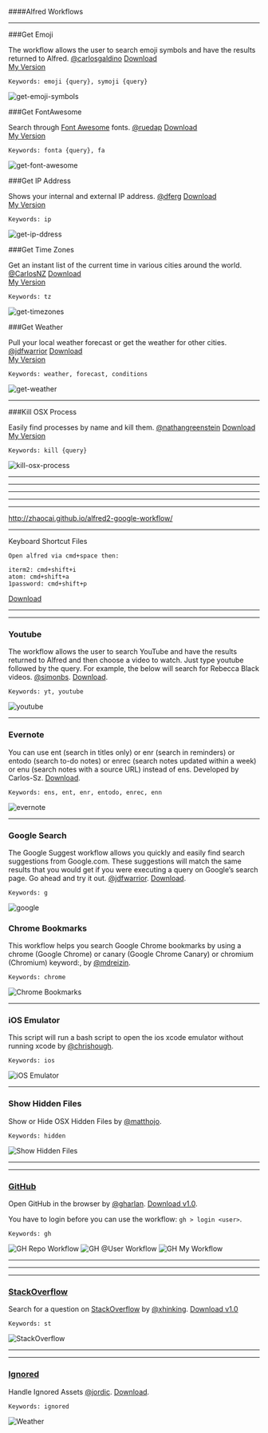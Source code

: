 ####Alfred Workflows
***
###Get Emoji

The workflow allows the user to search emoji symbols and have the results returned to Alfred. [@carlosgaldino](https://github.com/carlosgaldino/alfred-emoji-workflow) [Download](https://github.com/carlosgaldino/alfred-emoji-workflow)  
[My Version](https://github.com/chrishough/myconfigurations/raw/master/software/alfredapp/community/get-emoji-symbols.alfredworkflow)

```
Keywords: emoji {query}, symoji {query}
```

![get-emoji-symbols](https://github.com/chrishough/myconfigurations/raw/master/graphics/alfred-screenshots/get-emoji-symbols.png)

###Get FontAwesome 

Search through [Font Awesome](https://github.com/ruedap/alfred2-font-awesome-workflow) fonts. [@ruedap](https://github.com/ruedap/) [Download](http://fortawesome.github.io/Font-Awesome/)  
[My Version](https://github.com/chrishough/myconfigurations/raw/master/software/alfredapp/community/get-font-awesome.alfredworkflow)

```
Keywords: fonta {query}, fa
```

![get-font-awesome](https://github.com/chrishough/myconfigurations/raw/master/graphics/alfred-screenshots/get-font-awesome.png)

###Get IP Address

Shows your internal and external IP address. [@dferg](http://dferg.us/ip-address-workflow/) [Download](https://github.com/zenorocha/alfred-workflows/raw/master/ip-address/ip-address.alfredworkflow)  
[My Version](https://github.com/chrishough/myconfigurations/raw/master/software/alfredapp/community/get-ip-address.alfredworkflow)

```
Keywords: ip
```

![get-ip-ddress](https://github.com/chrishough/myconfigurations/raw/master/graphics/alfred-screenshots/get-ip-address.png)


###Get Time Zones

Get an instant list of the current time in various cities around the world. [@CarlosNZ](http://www.alfredforum.com/topic/491-timezones-a-world-clock-script-filter-updated-to-v161/) [Download](https://github.com/zenorocha/alfred-workflows/raw/master/time-zones/time-zones.alfredworkflow)  
[My Version](https://github.com/chrishough/myconfigurations/raw/master/software/alfredapp/community/get-timezones.alfredworkflow) 

```
Keywords: tz
```

![get-timezones](https://github.com/chrishough/myconfigurations/raw/master/graphics/alfred-screenshots/get-timezones.png)

###Get Weather

Pull your local weather forecast or get the weather for other cities. [@jdfwarrior](https://github.com/jdfwarrior/) [Download](http://dferg.us/weather-for-alfred-2/)  
[My Version](https://github.com/chrishough/myconfigurations/raw/master/software/alfredapp/community/get-weather.alfredworkflow) 

```
Keywords: weather, forecast, conditions
```

![get-weather](https://github.com/chrishough/myconfigurations/raw/master/graphics/alfred-screenshots/get-weather.png)

***

###Kill OSX Process

Easily find processes by name and kill them. [@nathangreenstein](https://github.com/nathangreenstein/alfred-process-killer) [Download ](https://github.com/zenorocha/alfred-workflows/raw/master/kill-process/kill-process.alfredworkflow)  
[My Version](https://github.com/chrishough/myconfigurations/raw/master/software/alfredapp/community/kill-osx-process.alfredworkflow) 

```
Keywords: kill {query}
```

![kill-osx-process](https://github.com/chrishough/myconfigurations/raw/master/alfredapp/Workflows/kill-process/kill-osx-process.png)

***






















***
***
***
***




http://zhaocai.github.io/alfred2-google-workflow/
****


Keyboard Shortcut Files

```
Open alfred via cmd+space then:

iterm2: cmd+shift+i
atom: cmd+shift+a
1password: cmd+shift+p

```
[Download](https://github.com/chrishough/myconfigurations/raw/master/alfredapp/Workflows/keyboard-shortcuts)

----



----

### Youtube

The workflow allows the user to search YouTube and have the results returned to Alfred and then choose a video to watch. Just type youtube followed by the query. For example, the below will search for Rebecca Black videos. [@simonbs](https://github.com/simonbs/alfred-youtube-workflow). [Download](http://www.alfredforum.com/topic/45-youtube-workflow/?hl=youtube). 

```
Keywords: yt, youtube
```

![youtube](https://github.com/chrishough/myconfigurations/raw/master/alfredapp/Workflows/youtube/YouTube.png)

----

### Evernote

You can use ent (search in titles only) or enr (search in reminders) or entodo (search to-do notes) or enrec (search notes updated within a week) or enu (search notes with a source URL) instead of ens. Developed by Carlos-Sz. [Download](http://www.alfredforum.com/topic/840-evernote-80-search-create-append-preview-set-reminders-all-within-alfred/). 

```
Keywords: ens, ent, enr, entodo, enrec, enn
```

![evernote](https://github.com/chrishough/myconfigurations/raw/master/alfredapp/Workflows/evernote/Evernote.png)

----

### Google Search

The Google Suggest workflow allows you quickly and easily find search suggestions from Google.com. These suggestions will match the same results that you would get if you were executing a query on Google’s search page. Go ahead and try it out. [@jdfwarrior](https://twitter.com/jdfwarrior/). [Download](http://dferg.us/google-suggest/). 

```
Keywords: g
```

![google](https://github.com/chrishough/myconfigurations/raw/master/alfredapp/Workflows/google-search/google-search.png)


### Chrome Bookmarks

This workflow helps you search Google Chrome bookmarks by using a chrome (Google Chrome) or canary (Google Chrome Canary) or chromium (Chromium) keyword:, by [@mdreizin](https://github.com/mdreizin/alfred-workflows/tree/master/chrome-bookmarks). 

```
Keywords: chrome
```

![Chrome Bookmarks](https://github.com/chrishough/myconfigurations/raw/master/alfredapp/Workflows/chrome-bookmarks/chrome-bookmarks.png)

----

### iOS Emulator

This script will run a bash script to open the ios xcode emulator without running xcode by [@chrishough](https://github.com/chrishough/).

```
Keywords: ios
```

![iOS Emulator](https://github.com/chrishough/myconfigurations/raw/master/alfredapp/Workflows/ios-emulator/ios-emulator.png)

----

### Show Hidden Files

Show or Hide OSX Hidden Files by [@matthojo](http://www.alfredforum.com/topic/1544-hide-show-hidden-files-and-cloudapp-upload/).

```
Keywords: hidden
```

![Show Hidden Files](https://github.com/chrishough/myconfigurations/raw/master/alfredapp/Workflows/hidden-files/hidden-files.png)

----



----

### [GitHub](https://github.com/gharlan/alfred-github-workflow)

Open GitHub in the browser by [@gharlan](https://github.com/gharlan/). [Download v1.0](https://github.com/zenorocha/alfred-workflows/raw/master/github/github.alfredworkflow).

You have to login before you can use the workflow: ```gh > login <user>```.

```
Keywords: gh
```

![GH Repo Workflow](https://github.com/chrishough/myconfigurations/raw/master/alfredapp/Workflows/github/alfred-gh-repo.png)
![GH @User Workflow](https://github.com/chrishough/myconfigurations/raw/master/alfredapp/Workflows/github/alfred-gh-user.png)
![GH My Workflow](https://github.com/chrishough/myconfigurations/raw/master/alfredapp/Workflows/github/alfred-gh-my.png)

----


----



----

### [StackOverflow](https://github.com/xhinking/Alfred) 

Search for a question on [StackOverflow](http://stackoverflow.com) by [@xhinking](https://github.com/xhinking/). [Download v1.0](https://github.com/zenorocha/alfred-workflows/raw/master/stack-overflow/stack-overflow.alfredworkflow)

```
Keywords: st
```

![StackOverflow](https://github.com/chrishough/myconfigurations/raw/master/alfredapp/Workflows/stack-overflow/alfred-st.png)

----



----

### [Ignored](http://www.alfredforum.com/topic/213-add-and-remove-alfredignore-from-comments/)

Handle Ignored Assets [@jordic](http://www.alfredforum.com/topic/213-add-and-remove-alfredignore-from-comments/). [Download](http://www.alfredforum.com/topic/213-add-and-remove-alfredignore-from-comments/).

```
Keywords: ignored
```

![Weather](https://github.com/chrishough/myconfigurations/raw/master/alfredapp/Workflows/ignored/ignored.png)








